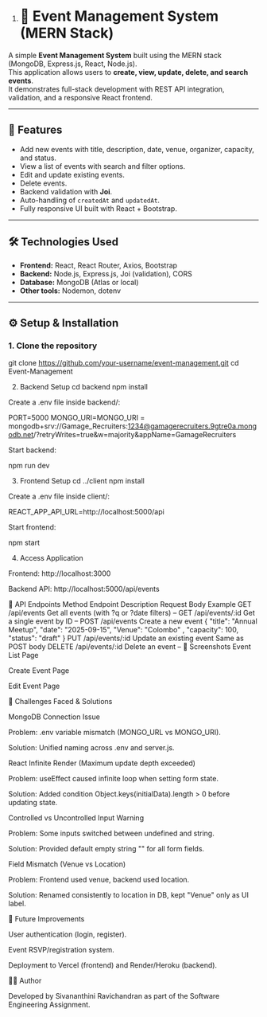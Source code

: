01. # 🎉 Event Management System (MERN Stack)

A simple **Event Management System** built using the MERN stack (MongoDB, Express.js, React, Node.js).  
This application allows users to **create, view, update, delete, and search events**.  
It demonstrates full-stack development with REST API integration, validation, and a responsive React frontend.

---

## 🚀 Features
- Add new events with title, description, date, venue, organizer, capacity, and status.
- View a list of events with search and filter options.
- Edit and update existing events.
- Delete events.
- Backend validation with **Joi**.
- Auto-handling of `createdAt` and `updatedAt`.
- Fully responsive UI built with React + Bootstrap.

---

## 🛠️ Technologies Used
- **Frontend:** React, React Router, Axios, Bootstrap  
- **Backend:** Node.js, Express.js, Joi (validation), CORS  
- **Database:** MongoDB (Atlas or local)  
- **Other tools:** Nodemon, dotenv

---

## ⚙️ Setup & Installation

### 1. Clone the repository
git clone https://github.com/your-username/event-management.git
cd Event-Management

02.  Backend Setup
cd backend
npm install

Create a .env file inside backend/:

PORT=5000
MONGO_URI=MONGO_URI = mongodb+srv://Gamage_Recruiters:1234@gamagerecruiters.9gtre0a.mongodb.net/?retryWrites=true&w=majority&appName=GamageRecruiters


Start backend:

npm run dev

3. Frontend Setup
cd ../client
npm install


Create a .env file inside client/:

REACT_APP_API_URL=http://localhost:5000/api


Start frontend:

npm start

4. Access Application

Frontend: http://localhost:3000

Backend API: http://localhost:5000/api/events

📡 API Endpoints
Method	Endpoint	Description	Request Body Example
GET	/api/events	Get all events (with ?q or ?date filters)	–
GET	/api/events/:id	Get a single event by ID	–
POST	/api/events	Create a new event	{ "title": "Annual Meetup", "date": "2025-09-15", "Venue": "Colombo" , "capacity": 100, "status": "draft" }
PUT	/api/events/:id	Update an existing event	Same as POST body
DELETE	/api/events/:id	Delete an event	–
📸 Screenshots
Event List Page

Create Event Page

Edit Event Page



🧩 Challenges Faced & Solutions

MongoDB Connection Issue

Problem: .env variable mismatch (MONGO_URL vs MONGO_URI).

Solution: Unified naming across .env and server.js.

React Infinite Render (Maximum update depth exceeded)

Problem: useEffect caused infinite loop when setting form state.

Solution: Added condition Object.keys(initialData).length > 0 before updating state.

Controlled vs Uncontrolled Input Warning

Problem: Some inputs switched between undefined and string.

Solution: Provided default empty string "" for all form fields.

Field Mismatch (Venue vs Location)

Problem: Frontend used venue, backend used location.

Solution: Renamed consistently to location in DB, kept "Venue" only as UI label.

📌 Future Improvements

User authentication (login, register).

Event RSVP/registration system.

Deployment to Vercel (frontend) and Render/Heroku (backend).

👨‍💻 Author

Developed by Sivananthini Ravichandran as part of the Software Engineering Assignment.
